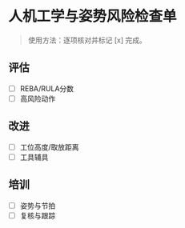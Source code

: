 # 人机工学与姿势风险检查单

> 使用方法：逐项核对并标记 [x] 完成。

## 评估

- [ ] REBA/RULA分数
- [ ] 高风险动作

## 改进

- [ ] 工位高度/取放距离
- [ ] 工具辅具

## 培训

- [ ] 姿势与节拍
- [ ] 复核与跟踪
